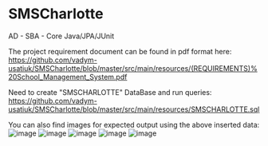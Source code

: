 # SMSCharlotte
AD - SBA - Core Java/JPA/JUnit

The project requirement document can be found in pdf format here:
<br>
https://github.com/vadym-usatiuk/SMSCharlotte/blob/master/src/main/resources/(REQUIREMENTS)%20School_Management_System.pdf

Need to create "SMSCHARLOTTE" DataBase and run queries:
<br>
https://github.com/vadym-usatiuk/SMSCharlotte/blob/master/src/main/resources/SMSCHARLOTTE.sql

You can also find images for expected output using the above inserted data:
![image](https://user-images.githubusercontent.com/51781534/107393327-ad64cd00-6ac8-11eb-8a6f-0ffe88189914.png)
![image](https://user-images.githubusercontent.com/51781534/107393356-b5247180-6ac8-11eb-8f41-651e242e0668.png)
![image](https://user-images.githubusercontent.com/51781534/107393376-ba81bc00-6ac8-11eb-89aa-8df3bf3fa0e1.png)
![image](https://user-images.githubusercontent.com/51781534/107393401-c2d9f700-6ac8-11eb-9bdc-d53dc935596d.png)
![image](https://user-images.githubusercontent.com/51781534/107393416-c66d7e00-6ac8-11eb-8793-82e04538cdd6.png)
